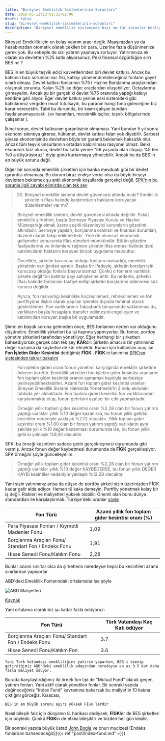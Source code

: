 ```yaml
---
title: "Bireysel Emeklilik Sistemlerinin Sorunlari"
date: 2018-05-12T13:01:31+02:00
draft: false
slug: "bireysel-emeklilik-sistemlerinin-sorunlari"
description: "Bireysel emeklilik sisteminde bizi ne tür sorunlar bekliyor. Fon işletim kesintisi nedir ve nasil etkiler "
---
```


Bireysel Emeklilik için en kolay yatırım aracı dedik. Maaşınızdan ya da hesabınızdan otomatik olarak çekilen bir para.
Üzerine fazla düşünmenize gerek yok. Bu sebeple de sizi yatırım yapmaya zorluyor. Yatırımınıza ek olarak da devletten %25 katkı alıyorsunuz. Peki finansal özgürlüğün sırrı BES mi ?

BES'in en büyük teşvik edici kuvvetlerinden biri devlet katkısı. Ancak bu katkının bazı sorunları var. İlki, katkıyı yönelendirebileceğiniz fonların gayet sınırlı olması. Devlet katkısı fonlarının %75 i Hazine Borçlanma araçlarından oluşmak zorunda. Kalan %25 ise diğer araçlardan oluşabiliyor. Detaylarına girmeyelim. Ancak şu bir gerçek ki devlet %75 oranında yaptığı katkıyı kendine geri alıyor. Eğer devlet katkısı yerine eski sistemdeki gibi katkılarımız vergiden muaf tutulsaydı, bu paranın hangi fona gideceğine biz karar verecektik. Tabii bu durumda, bir kısım çalışan bundan faydalanamayacaktı. (ev hanımları, mevsimlik işçiler, teşvik bölgelerinde çalışanlar ).


İkinci sorun, devlet katkısının garantisinin olmaması. Yani bundan 5 yıl sonra ekonomi sıkıntıya girerse, hükümet, devlet katkısı falan yok diyebilir. Serbest piyasa ekonomisinde devletten böyle bir garanti beklemek haksızlık olur. Ancak tüm teşvik unsurlarının ortadan kaldırılması rasyonel olmaz. Belki ekonomik kriz olursa, devlet bu katkı yerine "56 yaşında olan stopajı %5 ten %0 a düşürüyoruz" diyip günü kurtarmaya yönelebilir. Ancak bu da BES'in en büyük sorunu değil.

Diğer bir sorunda emeklilik şirketleri için banka mevduatı gibi bir devlet garantisi olmaması. Bu durum biraz endişe verici olsa da böyle birşeyi devletten beklemek şu anki ekonomik koşullarda gerçekçi değil. [SPK'nın bu sorunla ilgili cevabı elimizde olan tek şey](http://www.spk.gov.tr/Sayfa/AltSayfa/287)

> 20. Bireysel emeklilik sistemi devlet güvencesi altında mıdır? Emeklilik şirketinin iflası halinde katılımcıların haklarını koruyacak düzenlemeler var mı?

> Bireysel emeklilik sistemi, devlet güvencesi altında değildir. Fakat emeklilik şirketleri, başta Sermaye Piyasası Kurulu ve Hazine Müsteşarlığı olmak üzere çeşitli düzenleyici kurumların gözetimi altındadır. Sermaye yapıları, borçlanma oranları ve finansal durumları, düzenli olarak takip edilmektedir. Yine de olumsuz ekonomik gelişmeler sonucunda iflas etmeleri mümkündür. Bütün gözetim faaliyetlerine ve önlemlere rağmen şirketin iflas etmesi halinde dahi, katılımcıların haklarını koruyan birçok uygulama mevcuttur.

> Öncelikle, şirketin kurucusu olduğu fonların malvarlığı, emeklilik şirketinin varlığından ayrıdır. Başka bir ifadeyle, şirketin borçları için, kurucusu olduğu fonlara başvurulamaz. Çünkü o fonların varlıkları, şirkete değil fon katılma payı sahiplerine aittir. Bu nedenle, şirketin iflası halinde fonlarının tasfiye edilip şirketin borçlarının ödenmesi söz konusu değildir.

> Ayrıca, fon malvarlığı kesinlikle haczedilemez, rehnedilemez ve fon portföyüne ilişkin olarak yapılan işlemler dışında teminat olarak gösterilemez. Fon varlıklarının Takasbank bünyesinde saklanması da, varlıkların başka hesaplara transfer edilmesini engelleyen ve katılımcıları koruyan başka bir uygulamadır.


Şimdi en büyük soruna gelmeden önce, BES fonlarının neden var olduğunu düşünelim. Emeklilik şirketleri bu işi hayrına yapmıyorlar. Bu fonlar, portföy yönetim şirketleri tarafından yönetiliyor. Eğer herhangi bir şirketten bahsediyorsak gerçek olan tek şey **KÂR**dır. Şirketin amacı sizin yatırımınız değer kazansa da kaybetse de kâr etmektir. Bunun için kullanılan araç ise **Fon İşletim Gider Kesintisi** dediğimiz **FİGK** . **FİGK** in tanımına [SPK'nın sistesinden tekrar bakalım](http://www.spk.gov.tr/Sayfa/AltSayfa/350)

> Fon işletim gideri oranı fonun yönetimi karşılığında emeklilik şirketine ödenen ücrettir. Emeklilik şirketleri fon işletim gider kesintisi oranlarını fon toplam gider kesintisi oranını aşmamak kaydıyla serbestçe belirleyebilmektedirler. Azami fon toplam gider kesintisi oranları Bireysel Emeklilik Sistemi Hakkında Yönetmelik’in 2 nolu ekindeki tabloda yer almaktadır. Fon toplam gideri kesintisi fon varlıklarından karşılanmakta olup, fonun getirisini azaltıcı bir etki yapmaktadır.

> Örneğin yıllık toplam gider kesintisi oranı %2,28 olan bir fonun yatırım yaptığı varlıklar yıllık %10 değer kazanırsa, bu fonun yıllık getirisi kesintiler nedeniyle yaklaşık %7,72 olacaktır. Yıllık toplam gider kesintisi oranı %1,00 olan bir fonun yatırım yaptığı varlıkların aynı şekilde yıllık %10 değer kazanması durumunda ise, bu fonun yıllık getirisi yaklaşık %9,00 olacaktır.

SPK, bu örneği kesintinin sadece getiri gerçekleşmesi durumunda gibi vermiş. Ancak fonun değer kaybetmesi durumunda da **FİGK** gerçekleşiyor. SPK örneğini şöyle güncelleyelim:

> Örneğin yıllık toplam gider kesintisi oranı %2,28 olan bir fonun yatırım yaptığı varlıklar yıllık %10 değer KAYBEDERSE, bu fonun yıllık DEĞER KAYBI kesintiler nedeniyle yaklaşık %12,28 olacaktır.

Yani sizin yatırımınız artsa da düşse de portföy şirketi sizin üzerinizden FİGK kadar gelir elde ediyor. Hemen tü kaka demeyin. Portföy yönetmek kolay bir iş değil. Riskleri ve maliyetleri yüksek olabilir. Önemli olan bunu dünya standardları ile karşılaştırmak. Türkiye'deki oranlar [şöyle](http://emeklilik.egm.org.tr/?sid=21)

**Fon Türü** | **Azami yıllık fon toplam gider kesintisi oranı (%)**
---|---
Para Piyasası Fonları / Kıymetli Madenler Fonu | 1,09
Borçlanma Araçları Fonu/ Standart Fon / Endeks Fonu | 1,91
Hisse Senedi Fonu/Katılım Fonu | 2,28

Bunlar azami sınırlar olsa da şirketlerin neredeyse hepsi bu kesintileri azami sınırlardan yapıyorlar

ABD'deki Emeklilik Fonlarındaki ortalamalar ise şöyle

![ABD Maliyetleri](/img/bes-sorunlari/expense.png)

[Kaynak](http://www.icifactbook.org/ch5/17_fb_ch5)


Yani ortalama olarak biz şu kadar fazla ödüyoruz:

**Fon Türü** | **Türk Vatandaşı Kaç Katı ödüyor**
---|---
Borçlanma Araçları Fonu/ Standart Fon / Endeks Fonu | 3.7
Hisse Senedi Fonu/Katılım Fon | 3.6


`Yani Türk Vatandaşı emekliliğine yatırım yaparken, BES'i özenip getirdiğimiz ABD'deki emeklilik adayından neredeyse en az 3.5 kat daha fazla maliyet ödüyor.`

Burada karşılaştırdığımız iki örnek fon tipi de "Mutual Fund" olarak geçen yatırım fonları. Yani aktif olarak yönetilen fonlar. Bir sonraki yazıda değineceğimiz "Index Fund" kavramına bakarsak bu maliyet'in 10 katına çıktığını görceğiz.
Kısacası,

`BES'in en büyük sorunu aşırı yüksek FİGK lerdir`

Nasıl bileşik faiz için dünyanın 8. harikası dediysek, **FİGK**ler de BES şirketleri için böyledir. Çünkü **FİGK**in de etkisi bileşiktir ve bizden her gün kesilir.

Bir sonraki yazıda büyük üstad [John Bogle](https://en.wikipedia.org/wiki/John_C._Bogle) ve onun mucizesi [Endeks fonlardan bahsedeceğiz]({{< ref "post/index-fund.md" >}})
